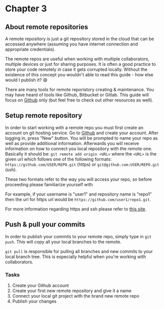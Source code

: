 # Chapter 3

## About remote repositories

A remote repository is just a git repository stored in the cloud that can be accessed anywhere (assuming you have internet connection and appropriate credentials).

The remote repos are useful when working with multiple collaborators, multiple devices or just for sharing purposes. It is often a good practice to store your code remotely in case it gets corrupted locally. Without the existence of this concept you wouldn't able to read this guide - how else would I publish it? :smile:

There are many tools for remote reporistory creating & maintenance. You may have heard of tools like Github, Bitbucket or Gitlab. This guide will focus on [Github](https://github.com/) only (but feel free to check out other resources as well).

## Setup remote repository

In order to start working with a remote repo you must first create an account on git hosting service. Go to [Github](https://github.com/) and create your account. After logging in, press "New" button. You will be prompted to name your repo as well as provide additional information. Afterwards you will receive information on how to connect you local repository with the remote one. Basically it should be: `git remote add origin <URL>` where the `<URL>` is the given url which follows one of the following formats: `https://github.com/USER/REPO.git` (https) or `git@github.com:USER/REPO.git` (ssh). 

These two formats refer to the way you will access your repo, so before proceeding please familiarize yourself with 

For example, if your username is "user1" and repository name is "repo1" then the url for https url would be `https://github.com/user1/repo1.git`. 

For more information regarding https and ssh please refer to [this site](https://ourtechroom.com/tech/https-vs-ssh-in-git/).

## Push & pull your commits

In order to publish your commits to your remote repo, simply type in `git push`. This will copy all your local branches to the remote.

`git pull` is responsible for pulling all branches and new commits to your local branch tree. This is especially helpful when you're working with collaborators.

### Tasks

1. Create your Github account
2. Create your first new remote repository and give it a name
3. Connect your local git project with the brand new remote repo
4. Publish your changes